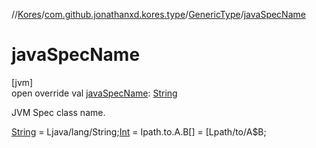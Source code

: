 //[Kores](../../../index.md)/[com.github.jonathanxd.kores.type](../index.md)/[GenericType](index.md)/[javaSpecName](java-spec-name.md)

# javaSpecName

[jvm]\
open override val [javaSpecName](java-spec-name.md): [String](https://kotlinlang.org/api/latest/jvm/stdlib/kotlin/-string/index.html)

JVM Spec class name.

[String](https://kotlinlang.org/api/latest/jvm/stdlib/kotlin/-string/index.html) = Ljava/lang/String;[Int](https://kotlinlang.org/api/latest/jvm/stdlib/kotlin/-int/index.html) = Ipath.to.A.B[] = [Lpath/to/A$B;
